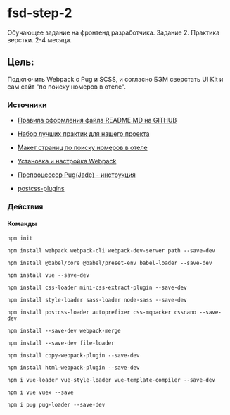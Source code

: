 # fsd-step-2

Обучающее задание на фронтенд разработчика. Задание 2. Практика верстки. 2-4 месяца.

## Цель:

Подключить Webpack с Pug и SCSS, и согласно БЭМ сверстать UI Kit и сам сайт "по поиску номеров в отеле".

### Источники
* [Правила оформления файла README.MD на GITHUB](http://webdesign.ru.net/article/pravila-oformleniya-fayla-readmemd-na-github.html)
* [Набор лучших практик для нашего проекта](https://github.com/fullstack-development/front-end-best-practices)
* [Макет страниц по поиску номеров в отеле](https://www.figma.com/file/MumYcKVk9RkKZEG6dR5E3A/)
* [Установка и настройка Webpack](https://tocode.ru/curses/nastroika-webpack4/)
* [Препроцессор Pug(Jade) - инструкция](https://gist.github.com/neretin-trike/53aff5afb76153f050c958b82abd9228)

* [postcss-plugins](https://github.com/postcss/postcss#plugins)

### Действия

#### Команды
`npm init`

`npm install webpack webpack-cli webpack-dev-server path --save-dev`

`npm install @babel/core @babel/preset-env babel-loader --save-dev`

`npm install vue --save-dev`

`npm install css-loader mini-css-extract-plugin --save-dev`

`npm install style-loader sass-loader node-sass --save-dev`

`npm install postcss-loader autoprefixer css-mqpacker cssnano --save-dev`

`npm install --save-dev webpack-merge`

`npm install --save-dev file-loader`

`npm install copy-webpack-plugin --save-dev`

`npm install html-webpack-plugin --save-dev`

`npm i vue-loader vue-style-loader vue-template-compiler --save-dev`

`npm i vue vuex --save`

`npm i pug pug-loader --save-dev`